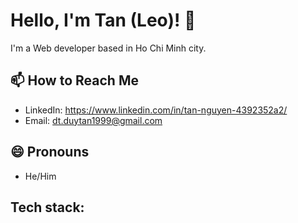 # Hello, I'm Tan (Leo)! 👋

I'm a Web developer based in Ho Chi Minh city.

## 📫 How to Reach Me

- LinkedIn: https://www.linkedin.com/in/tan-nguyen-4392352a2/
- Email: dt.duytan1999@gmail.com

## 😄 Pronouns

- He/Him

## Tech stack:
<link rel="stylesheet" type='text/css' href="https://cdn.jsdelivr.net/gh/devicons/devicon@latest/devicon.min.css" />
          

